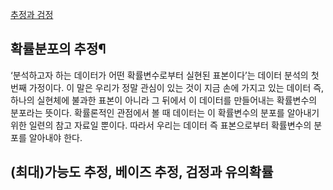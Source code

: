 [추정과 검정](https://datascienceschool.net/02%20mathematics/09.00%209%EC%9E%A5%20%EC%B6%94%EC%A0%95%EA%B3%BC%20%EA%B2%80%EC%A0%95.html)

## 확률분포의 추정¶
‘분석하고자 하는 데이터가 어떤 확률변수로부터 실현된 표본이다’는 데이터 분석의 첫 번째 가정이다. 이 말은 우리가 정말 관심이 있는 것이 지금 손에 가지고 있는 데이터 즉, 하나의 실현체에 불과한 표본이 아니라 그 뒤에서 이 데이터를 만들어내는 확률변수의 분포라는 뜻이다. 확률론적인 관점에서 볼 때 데이터는 이 확률변수의 분포를 알아내기 위한 일련의 참고 자료일 뿐이다. 따라서 우리는 데이터 즉 표본으로부터 확률변수의 분포를 알아내야 한다.

## (최대)가능도 추정, 베이즈 추정, 검정과 유의확률